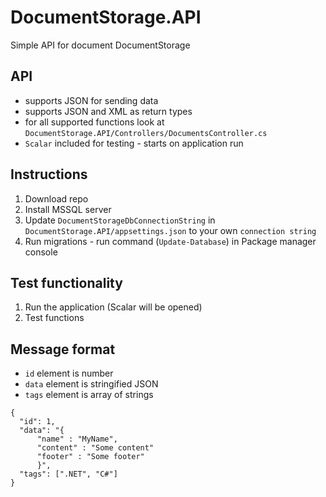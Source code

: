 # DocumentStorage.API

Simple API for document DocumentStorage

## API

- supports JSON for sending data
- supports JSON and XML as return types
- for all supported functions look at `DocumentStorage.API/Controllers/DocumentsController.cs`
- `Scalar` included for testing - starts on application run

## Instructions

1. Download repo
2. Install MSSQL server
3. Update `DocumentStorageDbConnectionString` in `DocumentStorage.API/appsettings.json` to your own `connection string`
4. Run migrations - run command (`Update-Database`) in Package manager console

## Test functionality
1. Run the application (Scalar will be opened)
2. Test functions

## Message format

- `id` element is number
- `data` element is stringified JSON
- `tags` element is array of strings

```
{
  "id": 1,
  "data": "{
      "name" : "MyName", 
      "content" : "Some content"
      "footer" : "Some footer"
      }",
  "tags": [".NET", "C#"]
}

